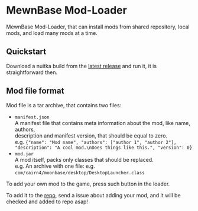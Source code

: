 # MewnBase Mod-Loader
MewnBase Mod-Loader, that can install mods from shared repository, local mods,
and load many mods at a time.

## Quickstart
Download a nuitka build from the [latest release](https://github.com/thisisignitedoreo/mbml/releases/latest)
and run it, it is straightforward then.

## Mod file format
Mod file is a tar archive, that contains two files:
- `manifest.json`<br/>
  A manifest file that contains meta information about the mod, like name, authors,<br/>
  description and manifest version, that should be equal to zero.<br/>
  e.g. `{"name": "Mod name", "authors": ["author 1", "author 2"], "description": "A cool mod.\nDoes things like this.", "version": 0}`
- `mod.jar`<br/>
  A mod itself, packs only classes that should be replaced.<br/>
  e.g. An archive with one file: e.g. `com/cairn4/moonbase/desktop/DesktopLauncher.class`

To add your own mod to the game, press such button in the loader.

To add it to the [repo](https://github.com/thisisignitedoreo/mbml-repo), send a
issue about adding your mod, and it will be checked and added to repo asap!

